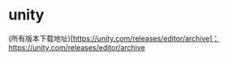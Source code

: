 # unity 

(所有版本下载地址)[https://unity.com/releases/editor/archive]：https://unity.com/releases/editor/archive